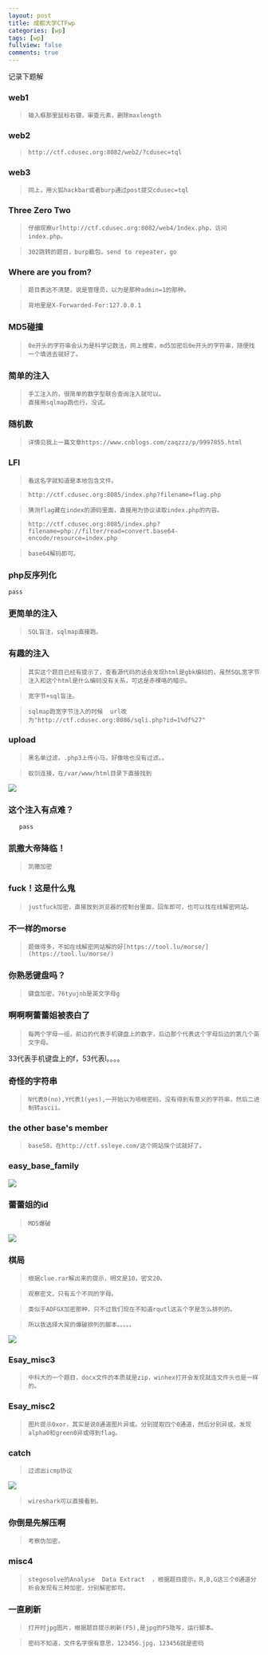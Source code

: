 ```yaml
---
layout: post
title: 成都大学CTFwp
categories: [wp]
tags: [wp]
fullview: false
comments: true
---
```


记录下题解  
  
 
  
### web1   

>     输入框那里鼠标右键，审查元素，删除maxlength  

### web2 ###

>     http://ctf.cdusec.org:8082/web2/?cdusec=tql  

### web3  

>     同上，用火狐hackbar或者burp通过post提交cdusec=tql  

### Three Zero Two   

>     仔细观察urlhttp://ctf.cdusec.org:8082/web4/1ndex.php，访问index.php。  

>     302跳转的题目，burp截包，send to repeater，go   

### Where are you from? ###

>     题目表达不清楚，说是管理员，以为是那种admin=1的那种。  

>     背地里是X-Forwarded-For:127.0.0.1
  

### MD5碰撞 ###

>     0e开头的字符串会认为是科学记数法，网上搜索，md5加密后0e开头的字符串，随便找一个填进去就好了。  

### **简单的注入** 

>     手工注入的，很简单的数字型联合查询注入就可以。 
>     直接用sqlmap跑也行，没试。  

### **随机数**  

>     详情见我上一篇文章https://www.cnblogs.com/zaqzzz/p/9997855.html  

### LFI ###

>     看这名字就知道是本地包含文件。  

>     http://ctf.cdusec.org:8085/index.php?filename=flag.php  

>     猜测flag藏在index的源码里面，直接用为协议读取index.php的内容。  

>     http://ctf.cdusec.org:8085/index.php?filename=php://filter/read=convert.base64-encode/resource=index.php  

>     base64解码即可。  

### php反序列化 ###
    pass

### **更简单的注入**   

>     SQL盲注，sqlmap直接跑。
  

### **有趣的注入** ###

>     其实这个题目已经有提示了，查看源代码的话会发现html是gbk编码的，虽然SQL宽字节注入和这个html是什么编码没有关系，可这是赤裸咯的暗示。  

>     宽字节+sql盲注。  

>     sqlmap跑宽字节注入的时候  url改为"http://ctf.cdusec.org:8086/sqli.php?id=1%df%27"  

### upload ###

>     黑名单过滤，.php3上传小马。好像啥也没有过滤。。  

>     蚁剑连接，在/var/www/html目录下直接找到  

![](https://i.imgur.com/sfyrcYC.png)  

### **这个注入有点难**？ ###
       pass


### **凯撒大帝降临！** 

>     凯撒加密  

### fuck！这是什么鬼 ###

>     justfuck加密，直接放到浏览器的控制台里面，回车即可，也可以找在线解密网站。  

### 不一样的morse ###

>     题做得多，不如在线解密网站解的好[https://tool.lu/morse/](https://tool.lu/morse/)  

### **你熟悉键盘吗？** ###

>     键盘加密，76tyujnb是英文字母g  

### **啊啊啊蕾蕾姐被表白了** 

>     每两个字母一组，前边的代表手机键盘上的数字，后边那个代表这个字母后边的第几个英文字母。
33代表手机键盘上的f，53代表l。。。。  

### **奇怪的字符串**   


>     N代表0(no),Y代表1(yes),一开始以为培根密码，没有得到有意义的字符串，然后二进制转ascii。  


### the other base's member ###

>     base58，在http://ctf.ssleye.com/这个网站挨个试就好了。  

### easy\_base\_family ###
      
![](https://img2018.cnblogs.com/blog/1397720/201812/1397720-20181206194638943-115504261.png)

 


### **蕾蕾姐的id** ###
>     MD5爆破  

![](https://i.imgur.com/VWN40Cg.png)  

### **棋局**  


>     根据clue.rar解出来的提示，明文是10，密文20。  

>     观察密文，只有五个不同的字母。  

>     类似于ADFGX加密那种，只不过我们现在不知道rqutl这五个字是怎么排列的。  

>     所以我选择大屌的爆破排列的脚本。。。。。  


![](https://i.imgur.com/JL5DlF4.png)  

### Esay_misc3  ###

>     中科大的一个题目，docx文件的本质就是zip，winhex打开会发现就连文件头也是一样的。  

### Esay_misc2 ###

>     图片提示0xor，其实是说0通道图片异或。分别提取四个0通道，然后分别异或，发现alpha0和green0异或得到flag。  

### catch 
>     过滤出icmp协议  

![](https://i.imgur.com/87xk8QE.png)  
  
>     wireshark可以直接看到。  
 
### **你倒是先解压啊** ###
 
>     考察伪加密。  

### **misc4**  

>     stegosolve的Analyse  Data Extract  ，根据题目提示，R,B,G这三个0通道分析会发现有三种加密，分别解密即可。    

### **一直刷新**



>     打开时jpg图片，根据题目提示刷新(F5),是jpg的F5隐写，运行脚本。 

>     密码不知道，文件名字很有意思，123456.jpg，123456就是密码